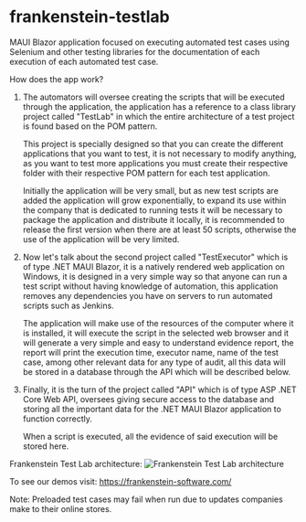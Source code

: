 # frankenstein-testlab
MAUI Blazor application focused on executing automated test cases using Selenium and other testing libraries for the documentation of each execution of each automated test case.

How does the app work?

1. The automators will oversee creating the scripts that will be executed through the application, the application has a reference to a class library project called "TestLab" in which the entire architecture of a test project is found based on the POM pattern.

   This project is specially designed so that you can create the different applications that you want to test, it is not necessary to modify anything, as you want to test more applications you must create their respective folder with their respective POM pattern for each test application.
   
   Initially the application will be very small, but as new test scripts are added the application will grow exponentially, to expand its use within the company that is dedicated to running tests it will be necessary to package the application and distribute it locally, it is recommended to release the first version when there are at least 50 scripts, otherwise the use of the application will be very limited.
   
2. Now let's talk about the second project called "TestExecutor" which is of type .NET MAUI Blazor, it is a natively rendered web application on Windows, it is designed in a very simple way so that anyone can run a test script without having knowledge of automation, this application removes any dependencies you have on servers to run automated scripts such as Jenkins.

   The application will make use of the resources of the computer where it is installed, it will execute the script in the selected web browser and it will generate a very simple and easy to understand evidence report, the report will print the execution time, executor name, name of the test case, among other relevant data for any type of audit, all this data will be stored in a database through the API which will be described below.
   
3. Finally, it is the turn of the project called "API" which is of type ASP .NET Core Web API, oversees giving secure access to the database and storing all the important data for the .NET MAUI Blazor application to function correctly.

   When a script is executed, all the evidence of said execution will be stored here.
   
Frankenstein Test Lab architecture: ![Frankenstein Test Lab architecture](https://github.com/Frank-296/frankenstein-testlab/assets/128120916/480a42d6-743b-4419-b124-56f65e0695c9)

To see our demos visit: https://frankenstein-software.com/

Note: Preloaded test cases may fail when run due to updates companies make to their online stores.
